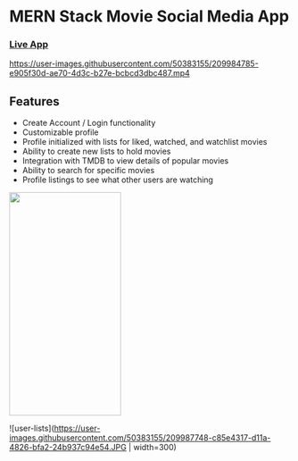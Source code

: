 # MERN Stack Movie Social Media App
### [Live App](https://movie.cd3vane.dev "Movie App")




https://user-images.githubusercontent.com/50383155/209984785-e905f30d-ae70-4d3c-b27e-bcbcd3dbc487.mp4


## Features
- Create Account / Login functionality
- Customizable profile
- Profile initialized with lists for liked, watched, and watchlist movies
- Ability to create new lists to hold movies
- Integration with TMDB to view details of popular movies
- Ability to search for specific movies
- Profile listings to see what other users are watching

<img src="https://user-images.githubusercontent.com/50383155/209987726-46a2b92a-b418-4312-a80d-88e692d10614.JPG" alt="" width="200" height="400" />



![user-lists](https://user-images.githubusercontent.com/50383155/209987748-c85e4317-d11a-4826-bfa2-24b937c94e54.JPG  | width=300)

